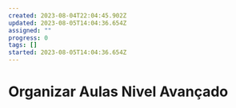 ```yaml
---
created: 2023-08-04T22:04:45.902Z
updated: 2023-08-05T14:04:36.654Z
assigned: ""
progress: 0
tags: []
started: 2023-08-05T14:04:36.654Z
---
```


# Organizar Aulas Nivel Avançado
